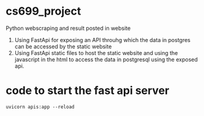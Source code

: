 # cs699_project
Python webscraping and result posted in website


1. Using FastApi for exposing an API throuhg which the data in postgres can be accessed by the static website
2. Using FastApi static files to host the static website and using the javascript in the html to access the data in postgresql using the exposed api.

# code to start the fast api server
    uvicorn apis:app --reload